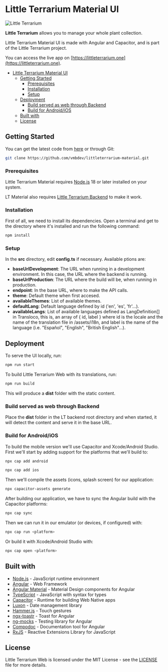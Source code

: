 # Little Terrarium Material UI

![Little Terrarium](https://littleterrarium.one/assets/oglt.png)

**Little Terrarium** allows you to manage your whole plant collection.

Little Terrarium Material UI is made with Angular and Capacitor, and is part of
the Little Terrarium project.

You can access the live app on
[https://littleterrarium.one](https://littleterrarium.one).

- [Little Terrarium Material UI](#little-terrarium-material-ui)
  - [Getting Started](#getting-started)
    - [Prerequisites](#prerequisites)
    - [Installation](#installation)
    - [Setup](#setup)
  - [Deployment](#deployment)
    - [Build served as web through Backend](#build-served-as-web-through-backend)
    - [Build for Android/iOS](#build-for-androidios)
  - [Built with](#built-with)
  - [License](#license)

## Getting Started

You can get the latest code from
[here](https://github.com/vmbdev/littleterrarium-material/archive/refs/heads/main.zip)
or through Git:

```bash
git clone https://github.com/vmbdev/littleterrarium-material.git
```

### Prerequisites

Little Terrarium Material requires [Node.js](https://nodejs.org/) 18 or later
installed on your system.

LT Material also requires
[Little Terrarium Backend](https://github.com/vmbdev/littleterrarium-backend)
to make it work.

### Installation

First of all, we need to install its dependencies. Open a terminal and get to
the directory where it's installed and run the following command:

```bash
npm install
```

### Setup

In the **src** directory, edit **config.ts** if necessary. Available ptions
are:

- **baseUrlDevelopment**: The URL when running in a development environment. In
this case, the URL where the backend is running.
- **baseUrlProduction**: The URL where the build will be, when running in
production.
- **endpoint**: In the base URL, where to make the API calls.
- **theme**: Default theme when first accesed.
- **availableThemes**: List of available themes.
- **defaultLang**: Default language defined by id ('en', 'es', 'fr'...).
- **availableLangs**: List of available languages defined as LangDefinition[]
in Transloco, this is, an array of { id, label } where id is the locale and the
name of the translation file in /assets/i18n, and label is the name of the
language (i.e. "Español", "English", "British English"...).

## Deployment

To serve the UI locally, run:

```bash
npm run start
```

To build Little Terrarium Web with its translations, run:

```bash
npm run build
```

This will produce a **dist** folder with the static content.

### Build served as web through Backend

Place the **dist** folder in the LT backend root directory and when started, it
will detect the content and serve it in the base URL.

### Build for Android/iOS

To build the mobile version we'll use Capacitor and Xcode/Android Studio. First
we'll start by adding support for the platforms that we'll build to:

```bash
npx cap add android
```

```bash
npx cap add ios
```

Then we'll compile the assets (icons, splash screen) for our application:

```bash
npx capacitor-assets generate
```

After building our application, we have to sync the Angular build with the
Capacitor platforms:

```bash
npx cap sync
```

Then we can run it in our emulator (or devices, if configured) with:

```bash
npx cap run <platform>
```

Or build it with Xcode/Android Studio with:

```bash
npx cap open <platform>
```

## Built with

- [Node.js](https://nodejs.org/) - JavaScript runtime environment
- [Angular](https://angular.io/) - Web Framework
- [Angular Material](https://material.angular.io/) - Material Design components
for Angular
- [TypeScript](https://www.typescriptlang.org/) - JavaScript with syntax for
types
- [Capacitor](https://capacitorjs.com/) - Runtime for building Web Native apps
- [Luxon](https://moment.github.io/luxon/) - Date management library
- [Hammer.js](https://hammerjs.github.io/) - Touch gestures
- [ngx-toastr](https://github.com/scttcper/ngx-toastr) - Toast for Angular
- [ng-mocks](https://ng-mocks.sudo.eu/) - Testing library for Angular
- [Compodoc](https://compodoc.app/) - Documentation tool for Angular
- [RxJS](https://rxjs.dev/) - Reactive Extensions Library for JavaScript

## License

Little Terrarium Web is licensed under the MIT License - see the
[LICENSE](https://github.com/vmbdev/littleterrarium-web/blob/main/LICENSE)
file for more details.
